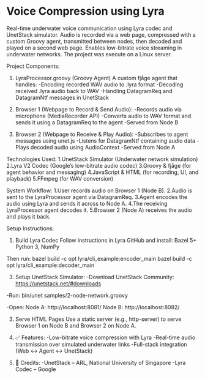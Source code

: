 # Voice Compression using Lyra
Real-time underwater voice communication using Lyra codec and UnetStack simulator. Audio is recorded via a web page, compressed with a custom Groovy agent, transmitted between nodes, then decoded and played on a second web page. Enables low-bitrate voice streaming in underwater networks. The project was execute on a Linux server.




Project Components:
1. LyraProcessor.groovy (Groovy Agent)
A custom fjåge agent that handles:
-Encoding recorded WAV audio to .lyra format
-Decoding received .lyra audio back to WAV
-Handling DatagramReq and DatagramNtf messages in UnetStack

2. Browser 1 (Webpage to Record & Send Audio):
-Records audio via microphone (MediaRecorder API)
-Converts audio to WAV format and sends it using a DatagramReq to the agent
-Served from Node B

3. Browser 2 (Webpage to Receive & Play Audio):
-Subscribes to agent messages using unet.js
-Listens for DatagramNtf containing audio data
-Plays decoded audio using AudioContext
-Served from Node A

Technologies Used:
1.UnetStack Simulator (Underwater network simulation)
2.Lyra V2 Codec (Google’s low-bitrate audio codec)
3.Groovy & fjåge (for agent behavior and messaging)
4.JavaScript & HTML (for recording, UI, and playback)
5.FFmpeg (for WAV conversion)

System Workflow:
1.User records audio on Browser 1 (Node B).
2.Audio is sent to the LyraProcessor agent via DatagramReq.
3.Agent encodes the audio using Lyra and sends it across to Node A.
4.The receiving LyraProcessor agent decodes it.
5.Browser 2 (Node A) receives the audio and plays it back.


Setup Instructions:
1. Build Lyra Codec
Follow instructions in Lyra GitHub and install:
Bazel 5+
Python 3, NumPy

Then run:
bazel build -c opt lyra/cli_example:encoder_main
bazel build -c opt lyra/cli_example:decoder_main

3. Setup UnetStack Simulator:
-Download UnetStack Community:
https://unetstack.net/#downloads

-Run:
bin/unet samples/2-node-network.groovy

-Open:
Node A: http://localhost:8081/
Node B: http://localhost:8082/

3. Serve HTML Pages
Use a static server (e.g., http-server) to serve Browser 1 on Node B and Browser 2 on Node A.

4. ✅ Features:
-Low-bitrate voice compression with Lyra
-Real-time audio transmission over simulated underwater links
-Full-stack integration (Web ↔ Agent ↔ UnetStack)

5. 📢 Credits:
-UnetStack – ARL, National University of Singapore
-Lyra Codec – Google







